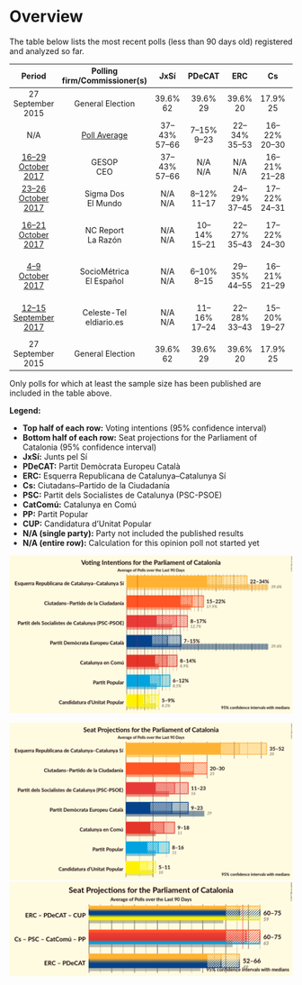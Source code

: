 # Overview

The table below lists the most recent polls (less than 90 days old) registered and analyzed so far.

| Period     | Polling firm/Commissioner(s) | JxSí | PDeCAT | ERC | Cs | PSC | CatComú | PP | CUP |
|:----------:|:----------------------------:|:--:|:--:|:--:|:--:|:--:|:--:|:--:|:--:|
| 27 September 2015 | General Election | 39.6% <br> 62 | 39.6% <br> 29 | 39.6% <br> 20 | 17.9% <br> 25 | 12.7% <br> 16 | 8.9% <br> 11 | 8.5% <br> 11 | 8.2% <br> 10 |
| N/A | [Poll Average](average.html) | 37–43% <br> 57–66 | 7–15% <br> 9–23 | 22–34% <br> 35–53 | 16–22% <br> 20–30 | 8–17% <br> 11–23 | 9–14% <br> 11–18 | 7–12% <br> 9–16 | 5–8% <br> 5–10 |
| [16–29 October 2017](2017-10-29-GESOP.html) | GESOP <br> CEO | 37–43% <br> 57–66 | N/A <br> N/A | N/A <br> N/A | 16–21% <br> 21–28 | 12–16% <br> 15–22 | 9–13% <br> 9–15 | 7–10% <br> 8–13 | 5–8% <br> 5–10 |
| [23–26 October 2017](2017-10-26-SigmaDos.html) | Sigma Dos <br> El Mundo | N/A <br> N/A | 8–12% <br> 11–17 | 24–29% <br> 37–45 | 17–22% <br> 24–31 | 13–17% <br> 16–23 | 9–13% <br> 11–17 | 7–11% <br> 9–13 | 5–8% <br> 6–10 |
| [16–21 October 2017](2017-10-21-NCReport.html) | NC Report <br> La Razón | N/A <br> N/A | 10–14% <br> 15–21 | 22–27% <br> 35–43 | 17–22% <br> 24–30 | 11–15% <br> 14–21 | 10–14% <br> 11–17 | 9–13% <br> 12–17 | 4–7% <br> 4–9 |
| [4–9 October 2017](2017-10-09-SocioMétrica.html) | SocioMétrica <br> El Español | N/A <br> N/A | 6–10% <br> 8–15 | 29–35% <br> 44–55 | 16–21% <br> 21–29 | 8–12% <br> 9–15 | 10–14% <br> 12–18 | 8–12% <br> 10–16 | 5–8% <br> 5–10 |
| [12–15 September 2017](2017-09-15-Celeste-Tel.html) | Celeste-Tel <br> eldiario.es | N/A <br> N/A | 11–16% <br> 17–24 | 22–28% <br> 33–43 | 15–20% <br> 19–27 | 12–17% <br> 15–23 | 10–15% <br> 12–18 | 8–12% <br> 10–14 | 4–8% <br> 4–9 |
| 27 September 2015 | General Election | 39.6% <br> 62 | 39.6% <br> 29 | 39.6% <br> 20 | 17.9% <br> 25 | 12.7% <br> 16 | 8.9% <br> 11 | 8.5% <br> 11 | 8.2% <br> 10 |

Only polls for which at least the sample size has been published are included in the table above.

**Legend:**
+ **Top half of each row:** Voting intentions (95% confidence interval)
+ **Bottom half of each row:** Seat projections for the Parliament of Catalonia (95% confidence interval)
+ **JxSí:** Junts pel Sí
+ **PDeCAT:** Partit Demòcrata Europeu Català
+ **ERC:** Esquerra Republicana de Catalunya–Catalunya Sí
+ **Cs:** Ciutadans–Partido de la Ciudadanía
+ **PSC:** Partit dels Socialistes de Catalunya (PSC-PSOE)
+ **CatComú:** Catalunya en Comú
+ **PP:** Partit Popular
+ **CUP:** Candidatura d’Unitat Popular
+ **N/A (single party):** Party not included the published results
+ **N/A (entire row):** Calculation for this opinion poll not started yet


![Graph with voting intentions not yet produced](average.png "Voting Intentions")

![Graph with seats not yet produced](average-seats.png "Seats")
![Graph with coalitions seats not yet produced](average-coalitions-seats.png "Coalitions Seats")
